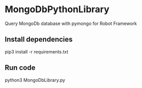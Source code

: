 # MongoDbPythonLibrary
Query MongoDb database with pymongo for Robot Framework

## Install dependencies
pip3 install -r requirements.txt

## Run code
python3 MongoDbLibrary.py

